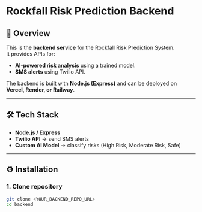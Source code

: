 # Rockfall Risk Prediction Backend

## 📌 Overview
This is the **backend service** for the Rockfall Risk Prediction System.  
It provides APIs for:
- **AI-powered risk analysis** using a trained model.
- **SMS alerts** using Twilio API.

The backend is built with **Node.js (Express)** and can be deployed on **Vercel, Render, or Railway**.

---

## 🛠️ Tech Stack
- **Node.js / Express**
- **Twilio API** → send SMS alerts
- **Custom AI Model** → classify risks (High Risk, Moderate Risk, Safe)

---

## ⚙️ Installation

### 1. Clone repository
```sh
git clone <YOUR_BACKEND_REPO_URL>
cd backend
